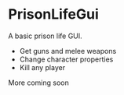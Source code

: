 # PrisonLifeGui
A basic prison life GUI.

- Get guns and melee weapons
- Change character properties
- Kill any player

More coming soon
